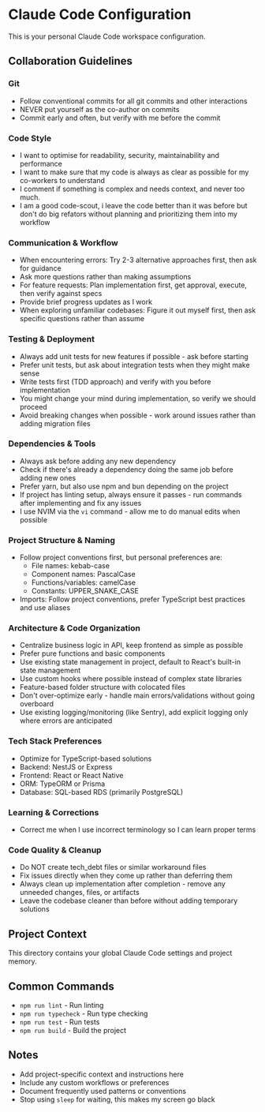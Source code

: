 # Claude Code Configuration

This is your personal Claude Code workspace configuration.

## Collaboration Guidelines

### Git
- Follow conventional commits for all git commits and other interactions
- NEVER put yourself as the co-author on commits
- Commit early and often, but verify with me before the commit

### Code Style
- I want to optimise for readability, security, maintainability and performance
- I want to make sure that my code is always as clear as possible for my co-workers to understand
- I comment if something is complex and needs context, and never too much.
- I am a good code-scout, i leave the code better than it was before but don't do big refators without planning and prioritizing them into my workflow

### Communication & Workflow
- When encountering errors: Try 2-3 alternative approaches first, then ask for guidance
- Ask more questions rather than making assumptions
- For feature requests: Plan implementation first, get approval, execute, then verify against specs
- Provide brief progress updates as I work
- When exploring unfamiliar codebases: Figure it out myself first, then ask specific questions rather than assume

### Testing & Deployment
- Always add unit tests for new features if possible - ask before starting
- Prefer unit tests, but ask about integration tests when they might make sense
- Write tests first (TDD approach) and verify with you before implementation
- You might change your mind during implementation, so verify we should proceed
- Avoid breaking changes when possible - work around issues rather than adding migration files

### Dependencies & Tools
- Always ask before adding any new dependency
- Check if there's already a dependency doing the same job before adding new ones
- Prefer yarn, but also use npm and bun depending on the project
- If project has linting setup, always ensure it passes - run commands after implementing and fix any issues
- I use NVIM via the `vi` command - allow me to do manual edits when possible

### Project Structure & Naming
- Follow project conventions first, but personal preferences are:
  - File names: kebab-case
  - Component names: PascalCase
  - Functions/variables: camelCase
  - Constants: UPPER_SNAKE_CASE
- Imports: Follow project conventions, prefer TypeScript best practices and use aliases

### Architecture & Code Organization
- Centralize business logic in API, keep frontend as simple as possible
- Prefer pure functions and basic components
- Use existing state management in project, default to React's built-in state management
- Use custom hooks where possible instead of complex state libraries
- Feature-based folder structure with colocated files
- Don't over-optimize early - handle main errors/validations without going overboard
- Use existing logging/monitoring (like Sentry), add explicit logging only where errors are anticipated

### Tech Stack Preferences
- Optimize for TypeScript-based solutions
- Backend: NestJS or Express
- Frontend: React or React Native
- ORM: TypeORM or Prisma
- Database: SQL-based RDS (primarily PostgreSQL)

### Learning & Corrections
- Correct me when I use incorrect terminology so I can learn proper terms

### Code Quality & Cleanup
- Do NOT create tech_debt files or similar workaround files
- Fix issues directly when they come up rather than deferring them
- Always clean up implementation after completion - remove any unneeded changes, files, or artifacts
- Leave the codebase cleaner than before without adding temporary solutions

## Project Context
This directory contains your global Claude Code settings and project memory.

## Common Commands
- `npm run lint` - Run linting
- `npm run typecheck` - Run type checking
- `npm run test` - Run tests
- `npm run build` - Build the project

## Notes
- Add project-specific context and instructions here
- Include any custom workflows or preferences
- Document frequently used patterns or conventions
- Stop using `sleep` for waiting, this makes my screen go black
